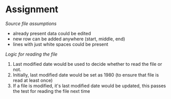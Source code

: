 # Assignment

*Source file assumptions*
- already present data could be edited
- new row can be added anywhere (start, middle, end)
- lines with just white spaces could be present

*Logic for reading the file*
1. Last modified date would be used to decide whether to read the file or not.
2. Initially, last modified date would be set as 1980 (to ensure that file is read at least once)
3. If a file is modified, it's last modified date would be updated, this passes the test for reading the file next time